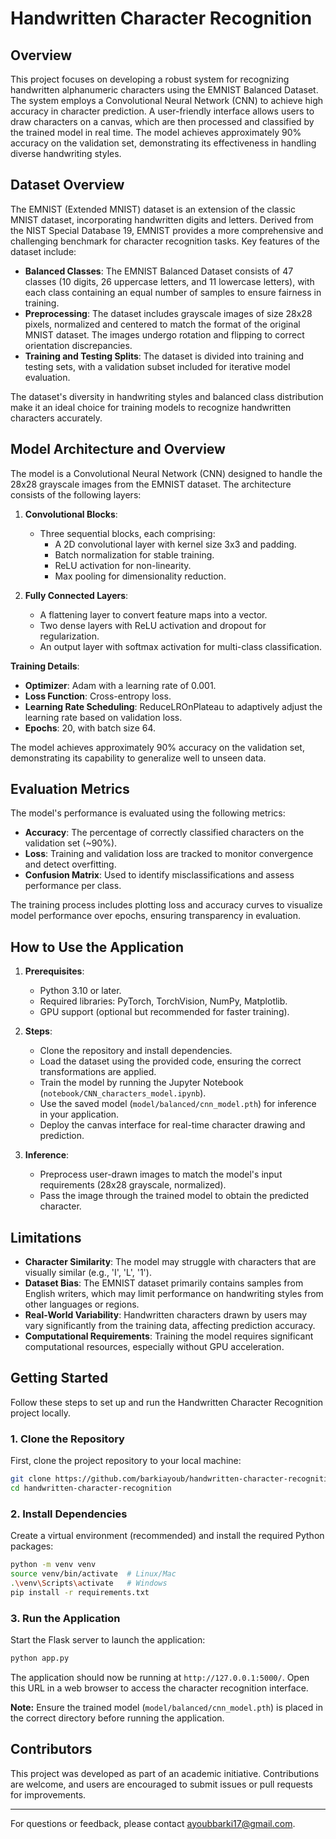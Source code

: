 # Handwritten Character Recognition

## Overview

This project focuses on developing a robust system for recognizing handwritten alphanumeric characters using the EMNIST Balanced Dataset. The system employs a Convolutional Neural Network (CNN) to achieve high accuracy in character prediction. A user-friendly interface allows users to draw characters on a canvas, which are then processed and classified by the trained model in real time. The model achieves approximately 90% accuracy on the validation set, demonstrating its effectiveness in handling diverse handwriting styles.

## Dataset Overview

The EMNIST (Extended MNIST) dataset is an extension of the classic MNIST dataset, incorporating handwritten digits and letters. Derived from the NIST Special Database 19, EMNIST provides a more comprehensive and challenging benchmark for character recognition tasks. Key features of the dataset include:

- **Balanced Classes**: The EMNIST Balanced Dataset consists of 47 classes (10 digits, 26 uppercase letters, and 11 lowercase letters), with each class containing an equal number of samples to ensure fairness in training.
- **Preprocessing**: The dataset includes grayscale images of size 28x28 pixels, normalized and centered to match the format of the original MNIST dataset. The images undergo rotation and flipping to correct orientation discrepancies.
- **Training and Testing Splits**: The dataset is divided into training and testing sets, with a validation subset included for iterative model evaluation.

The dataset's diversity in handwriting styles and balanced class distribution make it an ideal choice for training models to recognize handwritten characters accurately.

## Model Architecture and Overview

The model is a Convolutional Neural Network (CNN) designed to handle the 28x28 grayscale images from the EMNIST dataset. The architecture consists of the following layers:

1. **Convolutional Blocks**:
   - Three sequential blocks, each comprising:
     - A 2D convolutional layer with kernel size 3x3 and padding.
     - Batch normalization for stable training.
     - ReLU activation for non-linearity.
     - Max pooling for dimensionality reduction.

2. **Fully Connected Layers**:
   - A flattening layer to convert feature maps into a vector.
   - Two dense layers with ReLU activation and dropout for regularization.
   - An output layer with softmax activation for multi-class classification.

**Training Details**:
- **Optimizer**: Adam with a learning rate of 0.001.
- **Loss Function**: Cross-entropy loss.
- **Learning Rate Scheduling**: ReduceLROnPlateau to adaptively adjust the learning rate based on validation loss.
- **Epochs**: 20, with batch size 64.

The model achieves approximately 90% accuracy on the validation set, demonstrating its capability to generalize well to unseen data.

## Evaluation Metrics

The model's performance is evaluated using the following metrics:
- **Accuracy**: The percentage of correctly classified characters on the validation set (~90%).
- **Loss**: Training and validation loss are tracked to monitor convergence and detect overfitting.
- **Confusion Matrix**: Used to identify misclassifications and assess performance per class.

The training process includes plotting loss and accuracy curves to visualize model performance over epochs, ensuring transparency in evaluation.

## How to Use the Application

1. **Prerequisites**:
   - Python 3.10 or later.
   - Required libraries: PyTorch, TorchVision, NumPy, Matplotlib.
   - GPU support (optional but recommended for faster training).

2. **Steps**:
   - Clone the repository and install dependencies.
   - Load the dataset using the provided code, ensuring the correct transformations are applied.
   - Train the model by running the Jupyter Notebook (`notebook/CNN_characters_model.ipynb`).
   - Use the saved model (`model/balanced/cnn_model.pth`) for inference in your application.
   - Deploy the canvas interface for real-time character drawing and prediction.

3. **Inference**:
   - Preprocess user-drawn images to match the model's input requirements (28x28 grayscale, normalized).
   - Pass the image through the trained model to obtain the predicted character.

## Limitations

- **Character Similarity**: The model may struggle with characters that are visually similar (e.g., 'I', 'L', '1').
- **Dataset Bias**: The EMNIST dataset primarily contains samples from English writers, which may limit performance on handwriting styles from other languages or regions.
- **Real-World Variability**: Handwritten characters drawn by users may vary significantly from the training data, affecting prediction accuracy.
- **Computational Requirements**: Training the model requires significant computational resources, especially without GPU acceleration.

## Getting Started  

Follow these steps to set up and run the Handwritten Character Recognition project locally.  

### 1. Clone the Repository  
First, clone the project repository to your local machine:  
```bash
git clone https://github.com/barkiayoub/handwritten-character-recognition.git
cd handwritten-character-recognition
```  

### 2. Install Dependencies  
Create a virtual environment (recommended) and install the required Python packages:  
```bash
python -m venv venv
source venv/bin/activate  # Linux/Mac
.\venv\Scripts\activate   # Windows
pip install -r requirements.txt
```  

### 3. Run the Application  
Start the Flask server to launch the application:  
```bash
python app.py
```  
The application should now be running at `http://127.0.0.1:5000/`. Open this URL in a web browser to access the character recognition interface.  

**Note:** Ensure the trained model (`model/balanced/cnn_model.pth`) is placed in the correct directory before running the application.

## Contributors

This project was developed as part of an academic initiative. Contributions are welcome, and users are encouraged to submit issues or pull requests for improvements.

---

For questions or feedback, please contact ayoubbarki17@gmail.com.